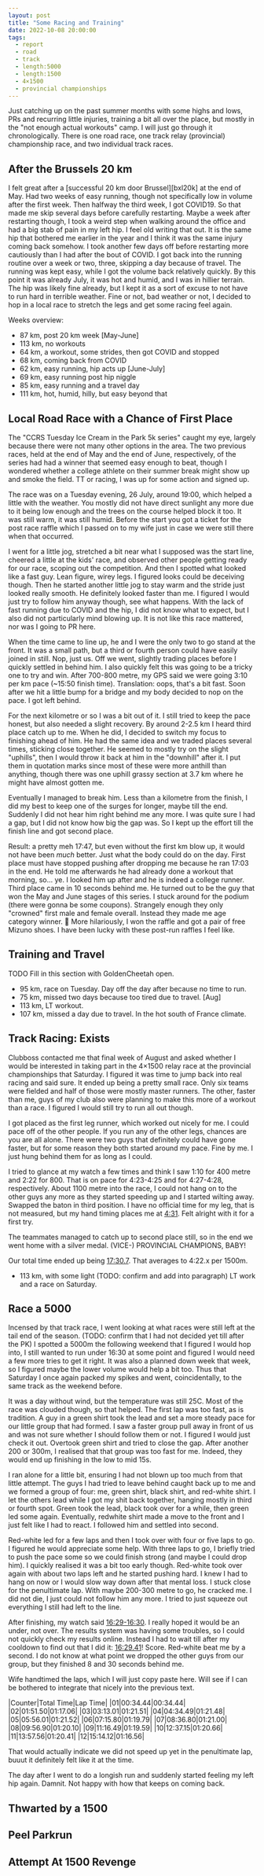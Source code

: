 ```yaml
---
layout: post
title: "Some Racing and Training"
date: 2022-10-08 20:00:00
tags:
  - report
  - road
  - track
  - length:5000
  - length:1500
  - 4×1500
  - provincial championships
---
```


Just catching up on the past summer months with some highs and lows, PRs and
recurring little injuries, training a bit all over the place, but mostly in the
"not enough actual workouts" camp. I will just go through it chronologically.
There is one road race, one track relay (provincial) championship race, and two
individual track races.

## After the Brussels 20 km

I felt great after a [successful 20 km door Brussel][bxl20k] at the end of May.
Had two weeks of easy running, though not specifically low in volume after the
first week. Then halfway the third week, I got COVID19. So that made me skip
several days before carefully restarting. Maybe a week after restarting though,
I took a weird step when walking around the office and had a big stab of pain
in my left hip. I feel old writing that out. It is the same hip that bothered
me earlier in the year and I think it was the same injury coming back somehow.
I took another few days off before restarting more cautiously than I had after
the bout of COVID. I got back into the running routine over a week or two,
three, skipping a day because of travel. The running was kept easy, while I got
the volume back relatively quickly. By this point it was already July, it was
hot and humid, and I was in hillier terrain. The hip was likely fine already,
but I kept it as a sort of excuse to not have to run hard in terrible weather.
Fine or not, bad weather or not, I decided to hop in a local race to stretch
the legs and get some racing feel again.

Weeks overview:

- 87 km, post 20 km week [May-June]
- 113 km, no workouts
- 64 km, a workout, some strides, then got COVID and stopped
- 68 km, coming back from COVID
- 62 km, easy running, hip acts up [June-July]
- 69 km, easy running post hip niggle
- 85 km, easy running and a travel day
- 111 km, hot, humid, hilly, but easy beyond that

## Local Road Race with a Chance of First Place

The "CCRS Tuesday Ice Cream in the Park 5k series" caught my eye, largely
because there were not many other options in the area. The two previous races,
held at the end of May and the end of June, respectively, of the series had had
a winner that seemed easy enough to beat, though I wondered whether a college
athlete on their summer break might show up and smoke the field. TT or racing,
I was up for some action and signed up.

The race was on a Tuesday evening, 26 July, around 19:00, which helped a little
with the weather. You mostly did not have direct sunlight any more due to it
being low enough and the trees on the course helped block it too. It was still
warm, it was still humid. Before the start you got a ticket for the post race
raffle which I passed on to my wife just in case we were still there when that
occurred.

I went for a little jog, stretched a bit near what I supposed was the start
line, cheered a little at the kids' race, and observed other people getting
ready for our race, scoping out the competition. And then I spotted what looked
like a fast guy. Lean figure, wirey legs. I figured looks could be deceiving
though. Then he started another little jog to stay warm and the stride just
looked really smooth. He definitely looked faster than me. I figured I would
just try to follow him anyway though, see what happens. With the lack of fast
running due to COVID and the hip, I did not know what to expect, but I also did
not particularly mind blowing up. It is not like this race mattered, nor was I
going to PR here.

When the time came to line up, he and I were the only two to go stand at the
front. It was a small path, but a third or fourth person could have easily
joined in still. Nop, just us. Off we went, slightly trading places before I
quickly settled in behind him. I also quickly felt this was going to be a
tricky one to try and win. After 700-800 metre, my GPS said we were going 3:10
per km pace (~15:50 finish time). Translation: oops, that's a bit fast. Soon
after we hit a little bump for a bridge and my body decided to nop on the pace.
I got left behind.

For the next kilometre or so I was a bit out of it. I still tried to keep the
pace honest, but also needed a slight recovery. By around 2-2.5 km I heard
third place catch up to me. When he did, I decided to switch my focus to
finishing ahead of him. He had the same idea and we traded places several
times, sticking close together. He seemed to mostly try on the slight
"uphills", then I would throw it back at him in the "downhill" after it. I put
them in quotation marks since most of these were more anthill than anything,
though there was one uphill grassy section at 3.7 km where he might have almost
gotten me.

Eventually I managed to break him. Less than a kilometre from the finish, I did
my best to keep one of the surges for longer, maybe till the end. Suddenly I
did not hear him right behind me any more. I was quite sure I had a gap, but I
did not know how big the gap was. So I kept up the effort till the finish line
and got second place.

Result: a pretty meh 17:47, but even without the first km blow up, it would not
have been _much_ better. Just what the body could do on the day. First place
must have stopped pushing after dropping me because he ran 17:03 in the end. He
told me afterwards he had already done a workout that morning, so... ye. I
looked him up after and he is indeed a college runner. Third place came in 10
seconds behind me. He turned out to be the guy that won the May and June stages
of this series. I stuck around for the podium (there were gonna be some
coupons). Strangely enough they only "crowned" first male and female overall.
Instead they made me age category winner. :shrug: More hilariously, I won the
raffle and got a pair of free Mizuno shoes. I have been lucky with these
post-run raffles I feel like.

## Training and Travel

TODO Fill in this section with GoldenCheetah open.

- 95 km, race on Tuesday. Day off the day after because no time to run.
- 75 km, missed two days because too tired due to travel. [Aug]
- 113 km, LT workout.
- 107 km, missed a day due to travel. In the hot south of France climate.

## Track Racing: Exists

Clubboss contacted me that final week of August and asked whether I would be
interested in taking part in the 4×1500 relay race at the provincial
championships that Saturday. I figured it was time to jump back into real
racing and said sure. It ended up being a pretty small race. Only six teams
were fielded and half of those were mostly master runners. The other, faster
than me, guys of my club also were planning to make this more of a workout than
a race. I figured I would still try to run all out though.

I got placed as the first leg runner, which worked out nicely for me. I could
pace off of the other people. If you run any of the other legs, chances are you
are all alone. There were two guys that definitely could have gone faster, but
for some reason they both started around my pace. Fine by me. I just hung
behind them for as long as I could.

I tried to glance at my watch a few times and think I saw 1:10 for 400 metre
and 2:22 for 800. That is on pace for 4:23-4:25 and for 4:27-4:28,
respectively. About 1100 metre into the race, I could not hang on to the other
guys any more as they started speeding up and I started wilting away. Swapped
the baton in third position. I have no official time for my leg, that is not
measured, but my hand timing places me at [4:31][pkstrava]. Felt alright with
it for a first try.

The teammates managed to catch up to second place still, so in the end we went
home with a silver medal. (VICE-) PROVINCIAL CHAMPIONS, BABY!

Our total time ended up being [17:30.7][pkresults]. That averages to 4:22.x per
1500m.

- 113 km, with some light (TODO: confirm and add into paragraph) LT work and a
  race on Saturday.

## Race a 5000

Incensed by that track race, I went looking at what races were still left at
the tail end of the season. (TODO: confirm that I had not decided yet till
after the PK) I spotted a 5000m the following weekend that I figured I would
hop into, I still wanted to run under 16:30 at some point and figured I would
need a few more tries to get it right. It was also a planned down week that
week, so I figured maybe the lower volume would help a bit too. Thus that
Saturday I once again packed my spikes and went, coincidentally, to the same
track as the weekend before.

It was a day without wind, but the temperature was still 25C. Most of the race
was clouded though, so that helped. The first lap was too fast, as is
tradition. A guy in a green shirt took the lead and set a more steady pace for
our little group that had formed. I saw a faster group pull away in front of us
and was not sure whether I should follow them or not. I figured I would just
check it out. Overtook green shirt and tried to close the gap. After another
200 or 300m, I realised that that group was too fast for me. Indeed, they would
end up finishing in the low to mid 15s.

I ran alone for a little bit, ensuring I had not blown up too much from that
little attempt. The guys I had tried to leave behind caught back up to me and
we formed a group of four: me, green shirt, black shirt, and red-white shirt. I
let the others lead while I got my shit back together, hanging mostly in third
or fourth spot. Green took the lead, black took over for a while, then green
led some again. Eventually, redwhite shirt made a move to the front and I just
felt like I had to react. I followed him and settled into second.

Red-white led for a few laps and then I took over with four or five laps to go.
I figured he would appreciate some help. With three laps to go, I briefly tried
to push the pace some so we could finish strong (and maybe I could drop him). I
quickly realised it was a bit too early though. Red-white took over again with
about two laps left and he started pushing hard. I knew I had to hang on now or
I would slow way down after that mental loss. I stuck close for the penultimate
lap. With maybe 200-300 metre to go, he cracked me. I did not die, I just could
not follow him any more. I tried to just squeeze out everything I still had
left to the line.

After finishing, my watch said [16:29-16:30][5000strava]. I really hoped it
would be an under, not over. The results system was having some troubles, so I
could not quickly check my results online. Instead I had to wait till after my
cooldown to find out that I did it: [16:29.41][5000results]! Score. Red-white
beat me by a second. I do not know at what point we dropped the other guys from
our group, but they finished 8 and 30 seconds behind me.

Wife handtimed the laps, which I will just copy paste here. Will see if I can
be bothered to integrate that nicely into the previous text.

|Counter|Total Time|Lap Time|
|01|00:34.44|00:34.44|
|02|01:51.50|01:17.06|
|03|03:13.01|01:21.51|
|04|04:34.49|01:21.48|
|05|05:56.01|01:21.52|
|06|07:15.80|01:19.79|
|07|08:36.80|01:21.00|
|08|09:56.90|01:20.10|
|09|11:16.49|01:19.59|
|10|12:37.15|01:20.66|
|11|13:57.56|01:20.41|
|12|15:14.12|01:16.56|

That would actually indicate we did not speed up yet in the penultimate lap,
buuut it definitely felt like it at the time.

The day after I went to do a longish run and suddenly started feeling my left
hip again. Damnit. Not happy with how that keeps on coming back.

## Thwarted by a 1500

## Peel Parkrun

## Attempt At 1500 Revenge


[pkresults]: https://www.atletiek.nu/wedstrijd/startlijst/501131/132/
[pkstrava]: https://www.strava.com/activities/7709375408
[5000results]: https://www.atletiek.nu/wedstrijd/uitslagenonderdeel/37430/5000m/
[5000strava]: https://www.strava.com/activities/7748089996
